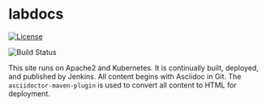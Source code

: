 # labdocs
                            

[![License](https://img.shields.io/badge/License-Apache%202.0-blue.svg)](https://github.com/fortytwobinary/labdocs/blob/main/LICENSE)

![Build Status](https://jenkins.fortytwobinary.com/buildStatus/icon?job=labdocs-deploy)

This site runs on Apache2 and Kubernetes. It is continually
built, deployed, and published by Jenkins. All content begins
with Asciidoc in Git. The `asciidoctor-maven-plugin` is 
used to convert all content to HTML for deployment.

